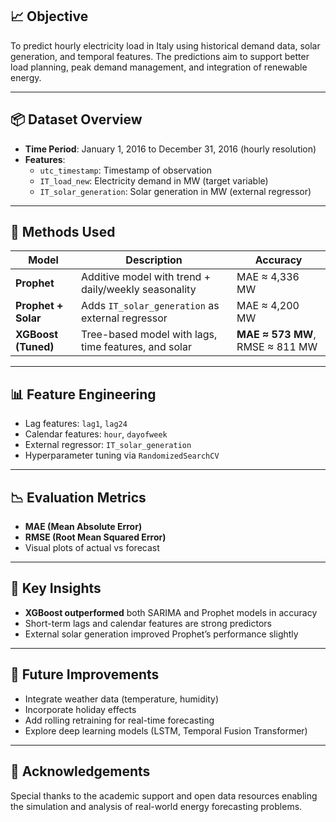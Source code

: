 

## 📈 Objective

To predict hourly electricity load in Italy using historical demand data, solar generation, and temporal features. The predictions aim to support better load planning, peak demand management, and integration of renewable energy.

---

## 📦 Dataset Overview

- **Time Period**: January 1, 2016 to December 31, 2016 (hourly resolution)
- **Features**:
  - `utc_timestamp`: Timestamp of observation
  - `IT_load_new`: Electricity demand in MW (target variable)
  - `IT_solar_generation`: Solar generation in MW (external regressor)

---

## 🔧 Methods Used

| Model | Description | Accuracy |
|-------|-------------|----------|
| **Prophet** | Additive model with trend + daily/weekly seasonality | MAE ≈ 4,336 MW |
| **Prophet + Solar** | Adds `IT_solar_generation` as external regressor | MAE ≈ 4,200 MW |
| **XGBoost (Tuned)** | Tree-based model with lags, time features, and solar | **MAE ≈ 573 MW**, RMSE ≈ 811 MW |

---

## 📊 Feature Engineering

- Lag features: `lag1`, `lag24`
- Calendar features: `hour`, `dayofweek`
- External regressor: `IT_solar_generation`
- Hyperparameter tuning via `RandomizedSearchCV`

---

## 📉 Evaluation Metrics

- **MAE (Mean Absolute Error)**
- **RMSE (Root Mean Squared Error)**
- Visual plots of actual vs forecast

---

## 📌 Key Insights

- **XGBoost outperformed** both SARIMA and Prophet models in accuracy
- Short-term lags and calendar features are strong predictors
- External solar generation improved Prophet’s performance slightly

---

## 🚀 Future Improvements

- Integrate weather data (temperature, humidity)
- Incorporate holiday effects
- Add rolling retraining for real-time forecasting
- Explore deep learning models (LSTM, Temporal Fusion Transformer)

---

## 🤝 Acknowledgements

Special thanks to the academic support and open data resources enabling the simulation and analysis of real-world energy forecasting problems.



